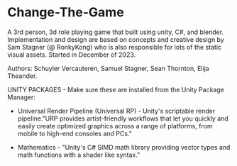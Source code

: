 # Change-The-Game
A 3rd person, 3d role playing game that built using unity, C#, and blender. Implementation and design are based on concepts and creative design by Sam Stagner (@ RonkyKong) who is also responsible for lots of the static visual assets. Started in December of 2023.

Authors: Schuyler Vercauteren, Samuel Stagner, Sean Thornton, Elija Theander.

UNITY PACKAGES - Make sure these are installed from the Unity Package Manager:

+ Universal Render Pipeline (Universal RP) - Unity's scriptable render pipeline."URP provides artist-friendly workflows that let you quickly and easily create optimized graphics across a range of platforms, from mobile to high-end consoles and PCs."

+ Mathematics - "Unity's C# SIMD math library providing vector types and math functions with a shader like syntax."



